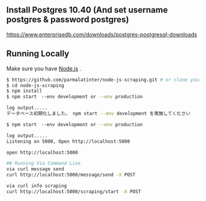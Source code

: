 ## Install Postgres 10.40 (And set username postgres & password postgres)
https://www.enterprisedb.com/downloads/postgres-postgresql-downloads

## Running Locally

Make sure you have [Node.js](http://nodejs.org/) .

```sh
$ https://github.com/parmalatinter/node-js-scraping.git # or clone your own fork
$ cd node-js-scraping
$ npm install
$ npm start　--env development or --env production

log output.....
データベース初期化しました。 npm start --env development を実施してください

$ npm start　--env development or --env production

log output.....
Listening on 5000, Open http://localhost:5000

open http://localhost:5000

## Running Via Command Line
via curl message send
curl http://localhost:5000/message/send -X POST

via curl info scraping
curl http://localhost:5000/scraping/start -X POST
